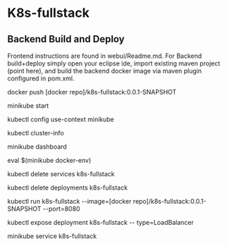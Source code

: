 # K8s-fullstack

## Backend Build and Deploy

Frontend instructions are found in webui/Readme.md.
For Backend build+deploy simply open your eclipse ide,
import existing maven project (point here), and build the backend docker image via maven plugin configured in pom.xml.     

docker push [docker repo]/k8s-fullstack:0.0.1-SNAPSHOT

minikube start

kubectl config use-context minikube

kubectl cluster-info

minikube dashboard

eval $(minikube docker-env)

kubectl delete services k8s-fullstack

kubectl delete deployments k8s-fullstack

kubectl run k8s-fullstack --image=[docker repo]/k8s-fullstack:0.0.1-SNAPSHOT --port=8080

kubectl expose deployment k8s-fullstack --
type=LoadBalancer

minikube service k8s-fullstack
